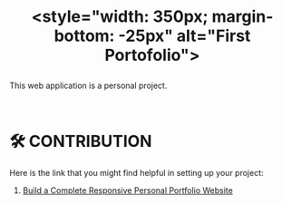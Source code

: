 # <p align="center"><style="width: 350px; margin-bottom: -25px" alt="First Portofolio"></p>

This web application is a personal project.

<br>

# 🛠️ **CONTRIBUTION**<be>

Here is the link that you might find helpful in setting up your project:
1. [Build a Complete Responsive Personal Portfolio Website](https://youtu.be/XRSQHkzrQGQ?si=0jVE0dnChuiInPD0)

<br>

